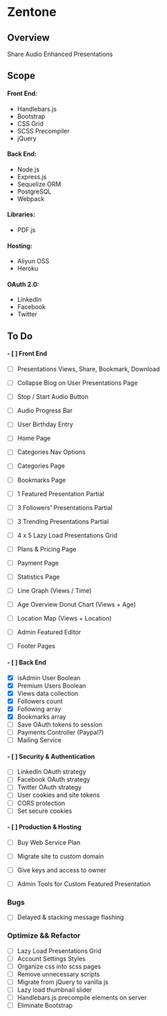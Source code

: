 # Zentone

## Overview

Share Audio Enhanced Presentations

## Scope
#### Front End:
  - Handlebars.js
  - Bootstrap
  - CSS Grid
  - SCSS Precompiler
  - jQuery
#### Back End:
  - Node.js
  - Express.js
  - Sequelize ORM
  - PostgreSQL
  - Webpack
#### Libraries:
  - PDF.js
#### Hosting:
  - Aliyun OSS
  - Heroku
#### OAuth 2.0:
  - LinkedIn
  - Facebook
  - Twitter

## To Do
#### - [ ] Front End
  - [ ] Presentations Views, Share, Bookmark, Download
  - [ ] Collapse Blog on User Presentations Page
  - [ ] Stop / Start Audio Button
  - [ ] Audio Progress Bar
  - [ ] User Birthday Entry
  - [ ] Home Page
  - [ ] Categories Nav Options
  - [ ] Categories Page
  - [ ] Bookmarks Page
  - [ ] 1 Featured Presentation Partial
  - [ ] 3 Followers' Presentations Partial
  - [ ] 3 Trending Presentations Partial
  - [ ] 4 x 5 Lazy Load Presentations Grid
  - [ ] Plans & Pricing Page
  - [ ] Payment Page
  - [ ] Statistics Page
  - [ ] Line Graph (Views / Time)
  - [ ] Age Overview Donut Chart (Views + Age)
  - [ ] Location Map (Views + Location)
  - [ ] Admin Featured Editor
  - [ ] Footer Pages


#### - [ ] Back End
  - [x] isAdmin User Boolean
  - [x] Premium Users Boolean
  - [x] Views data collection
  - [x] Followers count
  - [x] Following array
  - [x] Bookmarks array
  - [ ] Save OAuth tokens to session
  - [ ] Payments Controller (Paypal?)
  - [ ] Mailing Service 

#### - [ ] Security & Authentication
  - [ ] LinkedIn OAuth strategy
  - [ ] Facebook OAuth strategy
  - [ ] Twitter OAuth strategy
  - [ ] User cookies and site tokens
  - [ ] CORS protection
  - [ ] Set secure cookies

#### - [ ] Production & Hosting
  - [ ] Buy Web Service Plan
  - [ ] Migrate site to custom domain
  - [ ] Give keys and access to owner
  - [ ] Admin Tools for Custom Featured Presentation


### Bugs
- [ ] Delayed & stacking message flashing

### Optimize && Refactor
- [ ] Lazy Load Presentations Grid
- [ ] Account Settings Styles
- [ ] Organize css into scss pages
- [ ] Remove unnecessary scripts
- [ ] Migrate from jQuery to vanilla js
- [ ] Lazy load thumbnail slider
- [ ] Handlebars.js precompile elements on server
- [ ] Eliminate Bootstrap
